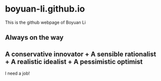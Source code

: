 # boyuan-li.github.io

This is the github webpage of Boyuan Li


Always on the way
------------------------------------------------------------------------------------------------------
A conservative innovator + A sensible rationalist + A realistic idealist + A pessimistic optimist 
------------------------------------------------------------------------------------------------------

I need a job!
